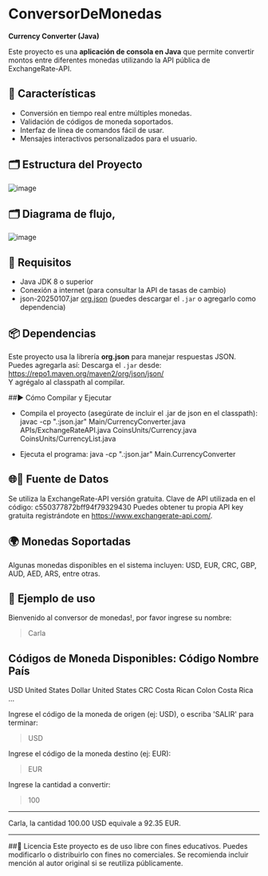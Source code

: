 # ConversorDeMonedas
**Currency Converter (Java)**

Este proyecto es una **aplicación de consola en Java** que permite convertir montos entre diferentes monedas utilizando la API pública de ExchangeRate-API.

## 🧭 Características

- Conversión en tiempo real entre múltiples monedas.
- Validación de códigos de moneda soportados.
- Interfaz de línea de comandos fácil de usar.
- Mensajes interactivos personalizados para el usuario.

## 🗂 Estructura del Proyecto
![image](https://github.com/user-attachments/assets/6bdb58f6-5083-4f1a-af6f-e5075ebbf61d)

## 🗂 Diagrama de flujo,
![image](https://github.com/user-attachments/assets/7e7e6bab-bf62-4f3a-8852-14435352c326)

## 🔧 Requisitos
- Java JDK 8 o superior
- Conexión a internet (para consultar la API de tasas de cambio)
- json-20250107.jar [org.json](https://mvnrepository.com/artifact/org.json/json) (puedes descargar el `.jar` o agregarlo como dependencia)

## 📦 Dependencias
Este proyecto usa la librería **org.json** para manejar respuestas JSON. Puedes agregarla así:
Descarga el `.jar` desde: https://repo1.maven.org/maven2/org/json/json/  
Y agrégalo al classpath al compilar.

##▶️ Cómo Compilar y Ejecutar
- Compila el proyecto (asegúrate de incluir el .jar de json en el classpath):
javac -cp ".:json.jar" Main/CurrencyConverter.java APIs/ExchangeRateAPI.java CoinsUnits/Currency.java CoinsUnits/CurrencyList.java

- Ejecuta el programa:
  java -cp ".:json.jar" Main.CurrencyConverter

## 🌐🔑 Fuente de Datos
Se utiliza la ExchangeRate-API versión gratuita.
Clave de API utilizada en el código: c550377872bff94f79329430
     Puedes obtener tu propia API key gratuita registrándote en https://www.exchangerate-api.com/.

## 🌍 Monedas Soportadas
Algunas monedas disponibles en el sistema incluyen: USD, EUR, CRC, GBP, AUD, AED, ARS, entre otras.

## 📸 Ejemplo de uso
Bienvenido al conversor de monedas!, por favor ingrese su nombre:
> Carla

Códigos de Moneda Disponibles:
Código     Nombre                             País
---------------------------------------------------------------
USD        United States Dollar               United States
CRC        Costa Rican Colon                  Costa Rica
...

Ingrese el código de la moneda de origen (ej: USD), o escriba 'SALIR' para terminar:
> USD

Ingrese el código de la moneda destino (ej: EUR):
> EUR

Ingrese la cantidad a convertir:
> 100

*********************************************************
Carla, la cantidad 100.00 USD equivale a 92.35 EUR.
*********************************************************

##📜 Licencia
Este proyecto es de uso libre con fines educativos.
Puedes modificarlo o distribuirlo con fines no comerciales. Se recomienda incluir mención al autor original si se reutiliza públicamente.

